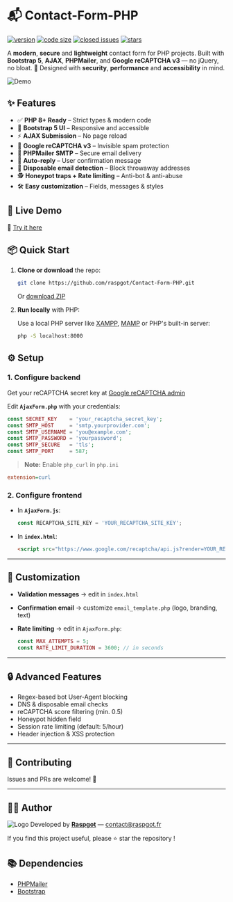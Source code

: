 # 📬 Contact-Form-PHP

[![version](https://img.shields.io/badge/version-1.7.2-blue.svg)](https://github.com/raspgot/Contact-Form-PHP)
[![code size](https://img.shields.io/github/languages/code-size/raspgot/Contact-Form-PHP)](https://github.com/raspgot/Contact-Form-PHP)
[![closed issues](https://img.shields.io/github/issues-closed-raw/raspgot/Contact-Form-PHP)](https://github.com/raspgot/Contact-Form-PHP/issues?q=is%3Aissue+is%3Aclosed)
[![stars](https://img.shields.io/github/stars/raspgot/Contact-Form-PHP?style=social)](https://github.com/raspgot/Contact-Form-PHP/stargazers)

A **modern**, **secure** and **lightweight** contact form for PHP projects.
Built with **Bootstrap 5**, **AJAX**, **PHPMailer**, and **Google reCAPTCHA v3** — no jQuery, no bloat.
🔐 Designed with **security**, **performance** and **accessibility** in mind.

![Demo](https://github.raspgot.fr/contact-form-raspgot.gif)

## ✨ Features

-   ✅ **PHP 8+ Ready** – Strict types & modern code
-   🎨 **Bootstrap 5 UI** – Responsive and accessible
-   ⚡ **AJAX Submission** – No page reload
-   🤖 **Google reCAPTCHA v3** – Invisible spam protection
-   📧 **PHPMailer SMTP** – Secure email delivery
-   🔁 **Auto-reply** – User confirmation message
-   🚫 **Disposable email detection** – Block throwaway addresses
-   🕵️ **Honeypot traps + Rate limiting** – Anti-bot & anti-abuse
-   🛠️ **Easy customization** – Fields, messages & styles

## 🚀 Live Demo

🔗 [Try it here](https://github.raspgot.fr)

## 📦 Quick Start

1. **Clone or download** the repo:

    ```bash
    git clone https://github.com/raspgot/Contact-Form-PHP.git
    ```

    Or [download ZIP](https://github.com/raspgot/Contact-Form-PHP/archive/master.zip)

2. **Run locally** with PHP:

    Use a local PHP server like [XAMPP](https://www.apachefriends.org), [MAMP](https://www.mamp.info) or PHP's built-in server:

    ```bash
    php -S localhost:8000
    ```

## ⚙️ Setup

### 1. Configure backend

Get your reCAPTCHA secret key at [Google reCAPTCHA admin](https://www.google.com/recaptcha/admin)

Edit **`AjaxForm.php`** with your credentials:

```php
const SECRET_KEY    = 'your_recaptcha_secret_key';
const SMTP_HOST     = 'smtp.yourprovider.com';
const SMTP_USERNAME = 'you@example.com';
const SMTP_PASSWORD = 'yourpassword';
const SMTP_SECURE   = 'tls';
const SMTP_PORT     = 587;
```

> **Note:** Enable `php_curl` in `php.ini`

```ini
extension=curl
```

### 2. Configure frontend

-   In **`AjaxForm.js`**:

    ```js
    const RECAPTCHA_SITE_KEY = 'YOUR_RECAPTCHA_SITE_KEY';
    ```

-   In **`index.html`**:

    ```html
    <script src="https://www.google.com/recaptcha/api.js?render=YOUR_RECAPTCHA_SITE_KEY"></script>
    ```

---

## 🔧 Customization

-   **Validation messages** → edit in `index.html`
-   **Confirmation email** → customize `email_template.php` (logo, branding, text)
-   **Rate limiting** → edit in `AjaxForm.php`:

    ```php
    const MAX_ATTEMPTS = 5;
    const RATE_LIMIT_DURATION = 3600; // in seconds
    ```

---

## 🔒 Advanced Features

-   Regex-based bot User-Agent blocking
-   DNS & disposable email checks
-   reCAPTCHA score filtering (min. 0.5)
-   Honeypot hidden field
-   Session rate limiting (default: 5/hour)
-   Header injection & XSS protection

---

## 🤝 Contributing

Issues and PRs are welcome! 🚀

---

## 👨‍💻 Author

![Logo](https://github.raspgot.fr/raspgot-blue.png)
Developed by [**Raspgot**](https://raspgot.fr) — [contact@raspgot.fr](mailto:contact@raspgot.fr)

If you find this project useful, please ⭐ star the repository !

## 📚 Dependencies

-   [PHPMailer](https://github.com/PHPMailer/PHPMailer)
-   [Bootstrap](https://github.com/twbs/bootstrap)
